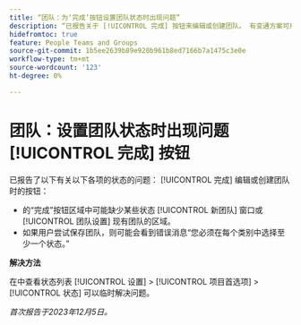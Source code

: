 ```yaml
---
title: “团队：为‘完成’按钮设置团队状态时出现问题”
description: “已报告关于 [!UICONTROL 完成] 按钮来编辑或创建团队。 有变通方案可用。”
hidefromtoc: true
feature: People Teams and Groups
source-git-commit: 1b5ee2639b89e920b961b8ed7166b7a1475c3e0e
workflow-type: tm+mt
source-wordcount: '123'
ht-degree: 0%

---
```



# 团队：设置团队状态时出现问题 [!UICONTROL 完成] 按钮

已报告了以下有关以下各项的状态的问题： [!UICONTROL 完成] 编辑或创建团队时的按钮：

* 的“完成”按钮区域中可能缺少某些状态 [!UICONTROL 新团队] 窗口或 [!UICONTROL 团队设置] 现有团队的区域。
* 如果用户尝试保存团队，则可能会看到错误消息“您必须在每个类别中选择至少一个状态。”

**解决方法**

在中查看状态列表 [!UICONTROL 设置] > [!UICONTROL 项目首选项] > [!UICONTROL 状态] 可以临时解决问题。

_首次报告于2023年12月5日。_
